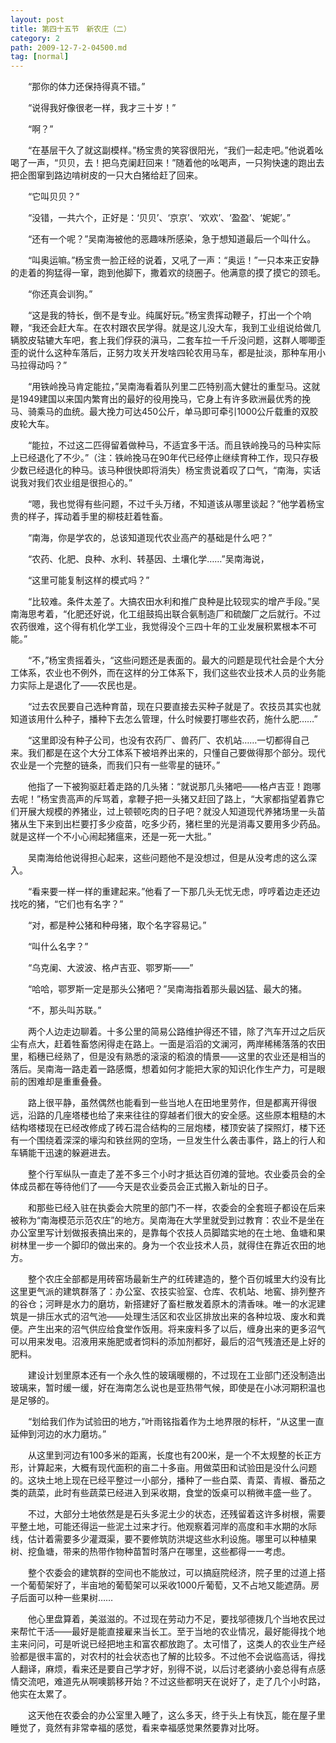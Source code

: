```yaml
---
layout: post
title: 第四十五节　新农庄（二）
category: 2
path: 2009-12-7-2-04500.md
tag: [normal]
---
```


　　“那你的体力还保持得真不错。”

　　“说得我好像很老一样，我才三十岁！”

　　“啊？”

　　“在基层干久了就这副模样。”杨宝贵的笑容很阳光，“我们一起走吧。”他说着吆喝了一声，“贝贝，去！把乌克阑赶回来！”随着他的吆喝声，一只狗快速的跑出去把企图窜到路边啃树皮的一只大白猪给赶了回来。

　　“它叫贝贝？”

　　“没错，一共六个，正好是：‘贝贝’、‘京京’、‘欢欢’、‘盈盈’、‘妮妮’。”

　　“还有一个呢？”吴南海被他的恶趣味所感染，急于想知道最后一个叫什么。

　　“叫奥运嘛。”杨宝贵一脸正经的说着，又吼了一声：“奥运！”一只本来正安静的走着的狗猛得一窜，跑到他脚下，撒着欢的绕圈子。他满意的摸了摸它的颈毛。

　　“你还真会训狗。”

　　“这是我的特长，倒不是专业。纯属好玩。”杨宝贵挥动鞭子，打出一个个响鞭，“我还会赶大车。在农村跟农民学得。就是这儿没大车，我到工业组说给做几辆胶皮轱辘大车吧，套上我们俘获的滇马，二套车拉一千斤没问题，这群人唧唧歪歪的说什么这种车落后，正努力攻关开发啥四轮农用马车，都是扯淡，那种车用小马拉得动吗？”

　　“用铁岭挽马肯定能拉，”吴南海看着队列里二匹特别高大健壮的重型马。这就是1949建国以来国内繁育出的最好的役用挽马，它身上有许多欧洲最优秀的挽马、骑乘马的血统。最大挽力可达450公斤，单马即可牵引1000公斤载重的双胶皮轮大车。

　　“能拉，不过这二匹得留着做种马，不适宜多干活。而且铁岭挽马的马种实际上已经退化了不少。”（注：铁岭挽马在90年代已经停止继续育种工作，现只存极少数已经退化的种马。该马种很快即将消失）杨宝贵说着叹了口气，“南海，实话说我对我们农业组是很担心的。”

　　“嗯，我也觉得有些问题，不过千头万绪，不知道该从哪里谈起？”他学着杨宝贵的样子，挥动着手里的柳枝赶着牲畜。

　　“南海，你是学农的，总该知道现代农业高产的基础是什么吧？”

　　“农药、化肥、良种、水利、转基因、土壤化学……”吴南海说，

　　“这里可能复制这样的模式吗？”

　　“比较难。条件太差了。大搞农田水利和推广良种是比较现实的增产手段。”吴南海思考着，“化肥还好说，化工组鼓捣出联合氨制造厂和硫酸厂之后就行。不过农药很难，这个得有机化学工业，我觉得没个三四十年的工业发展积累根本不可能。”

　　“不，”杨宝贵摇着头，“这些问题还是表面的。最大的问题是现代社会是个大分工体系，农业也不例外，而在这样的分工体系下，我们这些农业技术人员的业务能力实际上是退化了――农民也是。

　　“过去农民要自己选种育苗，现在只要直接去买种子就是了。农技员其实也就知道该用什么种子，播种下去怎么管理，什么时候要打哪些农药，施什么肥……”

　　“这里即没有种子公司，也没有农药厂、兽药厂、农机站……一切都得自己来。我们都是在这个大分工体系下被培养出来的，只懂自己要做得那个部分。现代农业是一个完整的链条，而我们只有一些零星的链环。”

　　他指了一下被狗驱赶着走路的几头猪：“就说那几头猪吧――格卢吉亚！跑哪去呢！”杨宝贵高声的斥骂着，拿鞭子把一头猪又赶回了路上，“大家都指望着靠它们开展大规模的养猪业，过上顿顿吃肉的日子吧？就没人知道现代养猪场里一头苗猪从生下来到出栏要打多少疫苗，吃多少药，猪栏里的光是消毒又要用多少药品。就是这样一个不小心闹起猪瘟来，还是一死一大批。”

　　吴南海给他说得担心起来，这些问题他不是没想过，但是从没考虑的这么深入。

　　“看来要一样一样的重建起来。”他看了一下那几头无忧无虑，哼哼着边走还边找吃的猪，“它们也有名字？”

　　“对，都是种公猪和种母猪，取个名字容易记。”

　　“叫什么名字？”

　　“乌克阑、大波波、格卢吉亚、鄂罗斯――”

　　“哈哈，鄂罗斯一定是那头公猪吧？”吴南海指着那头最凶猛、最大的猪。

　　“不，那头叫苏联。”

　　两个人边走边聊着。十多公里的简易公路维护得还不错，除了汽车开过之后灰尘有点大，赶着牲畜悠闲得走在路上。一面是滔滔的文澜河，两岸稀稀落落的农田里，稻穗已经熟了，但是没有熟悉的滚滚的稻浪的情景――这里的农业还是相当的落后。吴南海一路走着一路感慨，想着如何才能把大家的知识化作生产力，可是眼前的困难却是重重叠叠。

　　路上很平静，虽然偶然也能看到一些当地人在田地里劳作，但是都离开得很远，沿路的几座塔楼也给了来来往往的穿越者们很大的安全感。这些原本粗糙的木结构塔楼现在已经改修成了砖石混合结构的三层炮楼，楼顶安装了探照灯，楼下还有一个围绕着深深的壕沟和铁丝网的空场，一旦发生什么袭击事件，路上的行人和车辆能干迅速的躲避进去。

　　整个行军纵队一直走了差不多三个小时才抵达百仞滩的营地。农业委员会的全体成员都在等待他们了――今天是农业委员会正式搬入新址的日子。

　　和那些已经入驻在执委会大院里的部门不一样，农委会的全套班子都设在后来被称为“南海模范示范农庄”的地方。吴南海在大学里就受到过教育：农业不是坐在办公室里写计划做报表搞出来的，是靠每个农技人员脚踏实地的在土地、鱼塘和果树林里一步一个脚印的做出来的。身为一个农业技术人员，就得住在靠近农田的地方。

　　整个农庄全部都是用砖窑场最新生产的红砖建造的，整个百仞城里大约没有比这里更气派的建筑群落了：办公室、农技实验室、仓库、农机站、地窖、排列整齐的谷仓；河畔是水力的磨坊，新搭建好了畜栏散发着原木的清香味。唯一的水泥建筑是一排压水式的沼气池――处理生活区和农业区排放出来的各种垃圾、废水和粪便。产生出来的沼气供应给食堂作饭用。将来废料多了以后，缠身出来的更多沼气可以用来发电。沼液用来施肥或者饲料的添加剂都好，最后的沼气残渣还是上好的肥料。

　　建设计划里原本还有一个永久性的玻璃暖棚的，不过现在工业部门还没制造出玻璃来，暂时缓一缓，好在海南怎么说也是亚热带气候，即使是在小冰河期积温也是足够的。

　　“划给我们作为试验田的地方，”叶雨铭指着作为土地界限的标杆，“从这里一直延伸到河边的水力磨坊。”

　　从这里到河边有100多米的距离，长度也有200米，是一个不太规整的长正方形，计算起来，大概有现代面积的亩二十多亩。用做菜田和试验田是没什么问题的。这块土地上现在已经平整过一小部分，播种了一些白菜、青菜、青椒、番茄之类的蔬菜，此时有些蔬菜已经进入到采收期，食堂的饭桌可以稍微丰盛一些了。

　　不过，大部分土地依然是是石头多泥土少的状态，还残留着这许多树根，需要平整土地，可能还得运一些泥土过来才行。他观察着河岸的高度和丰水期的水际线，估计着需要多少灌溉渠，要不要修筑防洪堤这些水利设施。哪里可以种植果树、挖鱼塘，带来的热带作物种苗暂时落户在哪里，这些都得一一考虑。

　　整个农委会的建筑群的空间也不能放过，可以搞庭院经济，院子里的过道上搭一个葡萄架好了，半亩地的葡萄架可以采收1000斤葡萄，又不占地又能遮荫。房子后面可以种一些果树……

　　他心里盘算着，美滋滋的。不过现在劳动力不足，要找邬德拨几个当地农民过来帮忙干活――最好是能直接雇来当长工。至于当地的农业情况，最好能得找个地主来问问，可是听说已经把地主和富农都放跑了。太可惜了，这类人的农业生产经验都是很丰富的，对农村的社会状态也了解的比较多。不过他不会说临高话，得找人翻译，麻烦，看来还是要自己学才好，别得不说，以后讨老婆纳小妾总得有点感情交流吧，难道先从啊噢鹅移开始？不过这些都明天在说好了，走了几个小时路，他实在太累了。

　　这天他在农委会的办公室里入睡了，这么多天，终于头上有快瓦，能在屋子里睡觉了，竟然有非常幸福的感觉，看来幸福感觉果然要靠对比呀。
